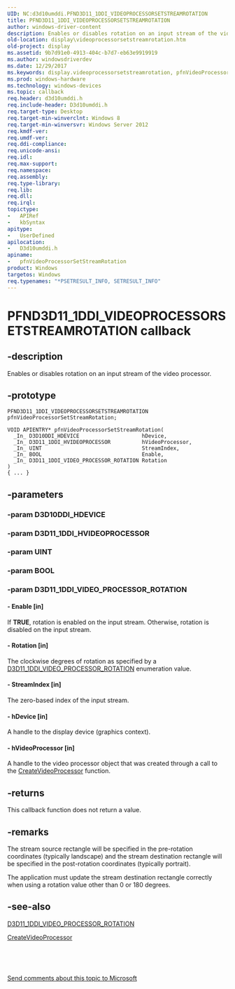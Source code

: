 ```yaml
---
UID: NC:d3d10umddi.PFND3D11_1DDI_VIDEOPROCESSORSETSTREAMROTATION
title: PFND3D11_1DDI_VIDEOPROCESSORSETSTREAMROTATION
author: windows-driver-content
description: Enables or disables rotation on an input stream of the video processor.
old-location: display\videoprocessorsetstreamrotation.htm
old-project: display
ms.assetid: 9b7d91e0-4913-404c-b7d7-eb63e9919919
ms.author: windowsdriverdev
ms.date: 12/29/2017
ms.keywords: display.videoprocessorsetstreamrotation, pfnVideoProcessorSetStreamRotation callback function [Display Devices], pfnVideoProcessorSetStreamRotation, PFND3D11_1DDI_VIDEOPROCESSORSETSTREAMROTATION, PFND3D11_1DDI_VIDEOPROCESSORSETSTREAMROTATION, d3d10umddi/pfnVideoProcessorSetStreamRotation
ms.prod: windows-hardware
ms.technology: windows-devices
ms.topic: callback
req.header: d3d10umddi.h
req.include-header: D3d10umddi.h
req.target-type: Desktop
req.target-min-winverclnt: Windows 8
req.target-min-winversvr: Windows Server 2012
req.kmdf-ver: 
req.umdf-ver: 
req.ddi-compliance: 
req.unicode-ansi: 
req.idl: 
req.max-support: 
req.namespace: 
req.assembly: 
req.type-library: 
req.lib: 
req.dll: 
req.irql: 
topictype:
-	APIRef
-	kbSyntax
apitype:
-	UserDefined
apilocation:
-	D3d10umddi.h
apiname:
-	pfnVideoProcessorSetStreamRotation
product: Windows
targetos: Windows
req.typenames: "*PSETRESULT_INFO, SETRESULT_INFO"
---
```


# PFND3D11_1DDI_VIDEOPROCESSORSETSTREAMROTATION callback


## -description


Enables or disables rotation on an input stream of the video processor.


## -prototype


````
PFND3D11_1DDI_VIDEOPROCESSORSETSTREAMROTATION pfnVideoProcessorSetStreamRotation;

VOID APIENTRY* pfnVideoProcessorSetStreamRotation(
  _In_ D3D10DDI_HDEVICE                    hDevice,
  _In_ D3D11_1DDI_HVIDEOPROCESSOR          hVideoProcessor,
  _In_ UINT                                StreamIndex,
  _In_ BOOL                                Enable,
  _In_ D3D11_1DDI_VIDEO_PROCESSOR_ROTATION Rotation
)
{ ... }
````


## -parameters




### -param D3D10DDI_HDEVICE


### -param D3D11_1DDI_HVIDEOPROCESSOR


### -param UINT


### -param BOOL


### -param D3D11_1DDI_VIDEO_PROCESSOR_ROTATION








#### - Enable [in]

If <b>TRUE</b>, rotation is enabled on the input stream. Otherwise, rotation is disabled on the input stream.


#### - Rotation [in]

The clockwise degrees of rotation as specified by a <a href="..\d3d10umddi\ne-d3d10umddi-d3d11_1ddi_video_processor_rotation.md">D3D11_1DDI_VIDEO_PROCESSOR_ROTATION</a> enumeration value.


#### - StreamIndex [in]

The zero-based index of the input stream.


#### - hDevice [in]

A handle to the display device (graphics context).




#### - hVideoProcessor [in]

A handle to the video processor object that was created through a call to the <a href="..\d3d10umddi\nc-d3d10umddi-pfnd3d11_1ddi_createvideoprocessor.md">CreateVideoProcessor</a> function. 




## -returns



This callback function does not return a value.




## -remarks



The stream source rectangle will be specified in the pre-rotation coordinates (typically landscape) and the stream destination rectangle will be specified in the post-rotation coordinates (typically portrait).   

The application must update the stream destination rectangle correctly when using a rotation value other than 0 or 180 degrees.




## -see-also

<a href="..\d3d10umddi\ne-d3d10umddi-d3d11_1ddi_video_processor_rotation.md">D3D11_1DDI_VIDEO_PROCESSOR_ROTATION</a>



<a href="..\d3d10umddi\nc-d3d10umddi-pfnd3d11_1ddi_createvideoprocessor.md">CreateVideoProcessor</a>



 

 

<a href="mailto:wsddocfb@microsoft.com?subject=Documentation%20feedback [display\display]:%20PFND3D11_1DDI_VIDEOPROCESSORSETSTREAMROTATION callback function%20 RELEASE:%20(12/29/2017)&amp;body=%0A%0APRIVACY STATEMENT%0A%0AWe use your feedback to improve the documentation. We don't use your email address for any other purpose, and we'll remove your email address from our system after the issue that you're reporting is fixed. While we're working to fix this issue, we might send you an email message to ask for more info. Later, we might also send you an email message to let you know that we've addressed your feedback.%0A%0AFor more info about Microsoft's privacy policy, see http://privacy.microsoft.com/en-us/default.aspx." title="Send comments about this topic to Microsoft">Send comments about this topic to Microsoft</a>

